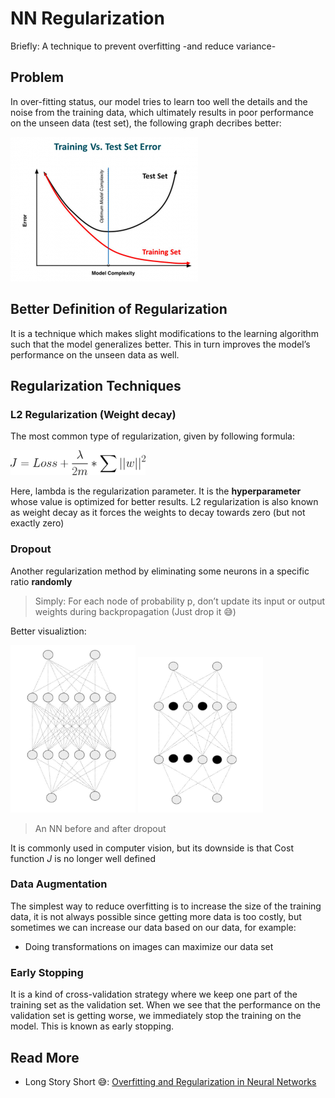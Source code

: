 # NN Regularization
Briefly: A technique to prevent overfitting -and reduce variance-

## Problem
 In over-fitting status, our model tries to learn too well the details and the noise from the training data, which ultimately results in poor performance on the unseen data (test set), the following graph decribes better:

<img src="../res/Overfitting.png" width="300"  />

## Better Definition of Regularization
It is a technique which makes slight modifications to the learning algorithm such that the model generalizes better. This in turn improves the model’s performance on the unseen data as well.

## Regularization Techniques

### L2 Regularization (Weight decay)
The most common type of regularization, given by following formula:

<img src="../res/CostL2.png" height="40"  />

Here, lambda is the regularization parameter. It is the **hyperparameter** whose value is optimized for better results. L2 regularization is also known as weight decay as it forces the weights to decay towards zero (but not exactly zero)

### Dropout
Another regularization method by eliminating some neurons in a specific ratio **randomly** 

> Simply: For each node of probability p, don’t update its input or output weights during backpropagation (Just drop it 😅)

Better visualiztion:
<p float="left">
    <img src="../res/NNWithoutDropout.JPG" width="200"  />
    <img src="../res/NNWithDropout.JPG" width="200"  />
</p>

> An NN before and after dropout

It is commonly used in computer vision, but its downside is that Cost function _J_ is no longer well defined


### Data Augmentation
The simplest way to reduce overfitting is to increase the size of the training data, it is not always possible since getting more data is too costly, but sometimes we can increase our data based on our data, for example:

* Doing transformations on images can maximize our data set

### Early Stopping
It is a kind of cross-validation strategy where we keep one part of the training set as the validation set. When we see that the performance on the validation set is getting worse, we immediately stop the training on the model. This is known as early stopping.

## Read More
* Long Story Short 😅: [Overfitting and Regularization in Neural Networks](https://medium.com/@rameshkjes/overfitting-and-regularization-in-neural-networks-d3d996e33c3)